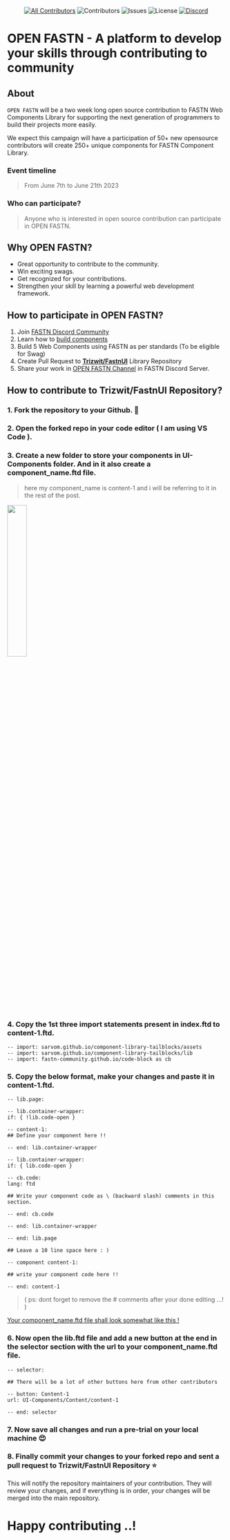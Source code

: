 <div align="center">

[![All Contributors](https://img.shields.io/badge/all_contributors-1-orange.svg?style=flat-square)](#contributors-) ![Contributors](https://img.shields.io/github/contributors/Trizwit/FastnUI?color=dark-green) ![Issues](https://img.shields.io/github/issues/Trizwit/FastnUI) ![License](https://img.shields.io/github/license/Trizwit/FastnUI) [![Discord](https://img.shields.io/discord/793929082483769345)](https://discord.com/channels/793929082483769345/)

</div>

# OPEN FASTN - A platform to develop your skills through contributing to community

## About
`OPEN FASTN` will be a two week long open source contribution to FASTN Web Components Library for supporting the next generation of programmers to build their projects more easily. 

We expect this campaign will have a participation of 50+ new opensource contributors will create 250+ unique components for FASTN Component Library.

### Event timeline 
> From June 7th to June 21th 2023    

### Who can participate?
> Anyone who is interested in open source contribution can participate in OPEN FASTN.   

## Why OPEN FASTN?
- Great opportunity to contribute to the community.
- Win exciting swags.
- Get recognized for your contributions.
- Strengthen your skill by learning a powerful web development framework.

## How to participate in OPEN FASTN?
1. Join [FASTN Discord Community](https://discord.com/channels/793929082483769345/1115150105411063902)
2. Learn how to [build components](https://fastn.com/frontend/)
3. Build 5 Web Components using FASTN as per standards (To be eligible for Swag)
4. Create Pull Request to **[Trizwit/FastnUI](https://github.com/Trizwit/FastnUI)** Library Repository
5. Share your work in [OPEN FASTN Channel](https://discord.com/channels/793929082483769345/1115150105411063902) in FASTN Discord Server.


## How to contribute to Trizwit/FastnUI Repository?
### 1. Fork the repository to your Github. 📄
### 2. Open the forked repo in your code editor ( I am using VS Code ).
### 3. Create a new folder to store your components in UI-Components folder. And in it also create a component_name.ftd file.

>here my component_name is content-1 and i will be referring to it in the rest of the post.

<img src="https://github.com/Trizwit/FastnUI/blob/main/Screenshot%202023-06-02%20210017.png" width="30%" />


### 4. Copy the 1st three import statements present in **index.ftd** to content-1.ftd.
```
-- import: sarvom.github.io/component-library-tailblocks/assets
-- import: sarvom.github.io/component-library-tailblocks/lib
-- import: fastn-community.github.io/code-block as cb
```

### 5. Copy the below format, make your changes and paste it in content-1.ftd.
```
-- lib.page:

-- lib.container-wrapper:
if: { !lib.code-open }

-- content-1:
## Define your component here !!

-- end: lib.container-wrapper

-- lib.container-wrapper:
if: { lib.code-open }

-- cb.code:
lang: ftd

## Write your component code as \ (backward slash) comments in this section.

-- end: cb.code

-- end: lib.container-wrapper

-- end: lib.page

## Leave a 10 line space here : )

-- component content-1:

## write your component code here !!

-- end: content-1

```

>( ps: dont forget to remove the # comments after your done editing …! )

[Your component_name.ftd file shall look somewhat like this !](https://github.com/shaheen-senpai/FastnUI/blob/main/UI-Components/Content/content-1.ftd)

### 6. Now open the lib.ftd file and add a new button at the end in the  selector section with the url to your component_name.ftd file.
```
-- selector:

## There will be a lot of other buttons here from other contributors  

-- button: Content-1
url: UI-Components/Content/content-1

-- end: selector

```

### 7. Now save all changes and run a pre-trial on your local machine 😍

### 8. Finally commit your changes to your forked repo and sent a pull request to **Trizwit/FastnUI** Repository ⭐    

This will notify the repository maintainers of your contribution. They will review your changes, and if everything is in order, your changes will be merged into the main repository.

# Happy contributing ..!
